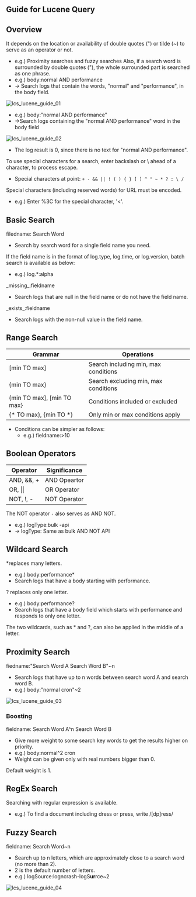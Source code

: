## Guide for Lucene Query

## Overview  

It depends on the location or availability of double quotes (") or tilde (~) to serve as an operator or not.
* e.g.) Proximity searches and fuzzy searches
Also, if a search word is surrounded by double quotes ("), the whole surrounded part is searched as one phrase.
* e.g.) body:normal AND performance
* -> Search logs that contain the words, "normal" and "performance", in the body field.

![lcs_lucene_guide_01](https://static.toastoven.net/prod_logncrash/lcs_lucene_guide_01.png)

* e.g.) body:"normal AND performance"
* ->Search logs containing the "normal AND performance" word in the body field

![lcs_lucene_guide_02](https://static.toastoven.net/prod_logncrash/lcs_lucene_guide_02.png)
* The log result is 0, since there is no text for "normal AND performance".

To use special characters for a search, enter backslash or \ ahead of a character, to process escape.  
* Special characters at point: ```+ - && || ! ( ) { } [ ] ^ " ~ * ? : \ /```

Special characters (including reserved words) for URL must be encoded.
* e.g.) Enter %3C for the special character, '<'.    

## Basic Search

filedname: Search Word
* Search by search word for a single field name you need.

If the field name is in the format of log.type, log.time, or log.version, batch search is available as below:
* e.g.) log.*:alpha

\_missing\_:fieldname
* Search logs that are null in the field name or do not have the field name.

\_exists\_:fieldname
* Search logs with the non-null value in the field name.

## Range Search  

| Grammar | Operations |
| --- | --- |
| [min TO max] | Search including min, max conditions |
| {min TO max} | Search excluding min, max conditions |
| {min TO max], [min TO max} | Conditions included or excluded |
| {* TO max}, {min TO *} | Only min or max conditions apply |

* Conditions can be simpler as follows:
    * e.g.) fieldname:>10

## Boolean Operators

| Operator | Significance |
| --- | --- |
| AND, &&, + | AND Opeartor |
| OR\, \|\| | OR Operator |
| NOT, !, - | NOT Operator |

The NOT operator `-` also serves as AND NOT.
* e.g.) logType:bulk -api
* -> logType: Same as bulk AND NOT API

## Wildcard Search

*replaces many letters.

* e.g.) body:performance*
* Search logs that have a body starting with performance.

? replaces only one letter.
* e.g.) body:performance?
* Search logs that have a body field which starts with performance and responds to only one letter.

The two wildcards, such as * and ?, can also be applied in the middle of a letter.  

## Proximity Search

fiedname:"Search Word A Search Word B"~n
* Search logs that have up to n words between search word A and search word B.
* e.g.) body:"normal cron"~2

![lcs_lucene_guide_03](https://static.toastoven.net/prod_logncrash/lcs_lucene_guide_03.png)

### Boosting

fieldname: Search Word A^n Search Word B
* Give more weight to some search key words to get the results higher on priority.
* e.g.) body:normal^2 cron
* Weight can be given only with real numbers bigger than 0.

Default weight is 1.

## RegEx Search

Searching with regular expression is available.  
* e.g.) To find a document including dress or press, write /[dp]ress/

## Fuzzy Search

fieldname: Search Word~n
* Search up to n letters, which are approximately close to a search word (no more than 2).
* 2 is the default number of letters.
* e.g.) logSource:logncrash-logS**ur**rce~2

![lcs_lucene_guide_04](https://static.toastoven.net/prod_logncrash/lcs_lucene_guide_04.png)

